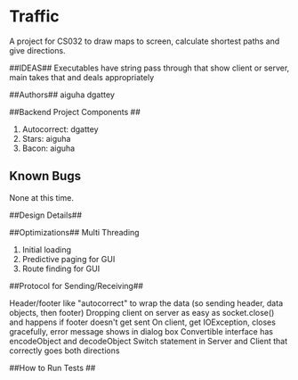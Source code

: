Traffic
====

A project for CS032 to draw maps to screen, calculate shortest paths and give directions.

##IDEAS##
Executables have string pass through that show client or server, main takes that and deals appropriately

##Authors##
aiguha
dgattey

##Backend Project Components ##
1. Autocorrect: dgattey
2. Stars: aiguha
3. Bacon: aiguha


## Known Bugs ##
None at this time.

##Design Details##


##Optimizations##
Multi Threading
1. Initial loading
2. Predictive paging for GUI
3. Route finding for GUI

##Protocol for Sending/Receiving##

Header/footer like "autocorrect" to wrap the data (so sending header, data objects, then footer)
Dropping client on server as easy as socket.close() and happens if footer doesn't get sent
On client, get IOException, closes gracefully, error message shows in dialog box
Convertible interface has encodeObject and decodeObject
Switch statement in Server and Client that correctly goes both directions

##How to Run Tests ##


